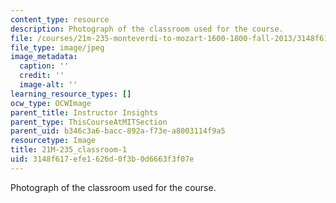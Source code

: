 ```yaml
---
content_type: resource
description: Photograph of the classroom used for the course.
file: /courses/21m-235-monteverdi-to-mozart-1600-1800-fall-2013/3148f617efe1626d0f3b0d6663f3f07e_21M-235_classroom-1.jpg
file_type: image/jpeg
image_metadata:
  caption: ''
  credit: ''
  image-alt: ''
learning_resource_types: []
ocw_type: OCWImage
parent_title: Instructor Insights
parent_type: ThisCourseAtMITSection
parent_uid: b346c3a6-bacc-892a-f73e-a8003114f9a5
resourcetype: Image
title: 21M-235_classroom-1
uid: 3148f617-efe1-626d-0f3b-0d6663f3f07e
---
```

Photograph of the classroom used for the course.

